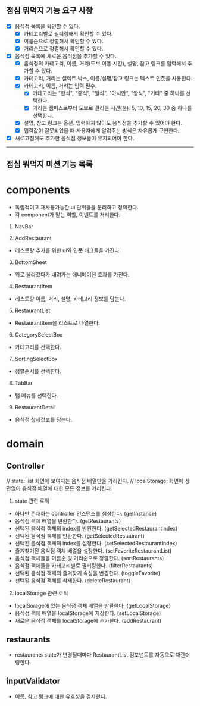 ## 점심 뭐먹지 기능 요구 사항

- [x] 음식점 목록을 확인할 수 있다.
  - [x] 카테고리별로 필터링해서 확인할 수 있다.
  - [x] 이름순으로 정렬해서 확인할 수 있다.
  - [x] 거리순으로 정렬해서 확인할 수 있다.
- [x] 음식점 목록에 새로운 음식점을 추가할 수 있다.
  - [x] 음식점의 카테고리, 이름, 거리(도보 이동 시간), 설명, 참고 링크를 입력해서 추가할 수 있다.
  - [x] 카테고리, 거리는 셀렉트 박스, 이름/설명/참고 링크는 텍스트 인풋을 사용한다.
  - [x] 카테고리, 이름, 거리는 입력 필수.
    - [x] 카테고리는 "한식", "중식", "일식", "아시안", "양식", "기타" 중 하나를 선택한다.
    - [x] 거리는 캠퍼스로부터 도보로 걸리는 시간(분). 5, 10, 15, 20, 30 중 하나를 선택한다.
  - [x] 설명, 참고 링크는 옵션. 입력하지 않아도 음식점을 추가할 수 있어야 한다.
  - [x] 입력값이 잘못되었을 때 사용자에게 알려주는 방식은 자유롭게 구현한다.
- [x] 새로고침해도 추가한 음식점 정보들이 유지되어야 한다.

---

## 점심 뭐먹지 미션 기능 목록

# components

- 독립적이고 재사용가능한 ui 단위들을 분리하고 정의한다.
- 각 component가 맡는 역할, 이벤트를 처리한다.

1. NavBar

2. AddRestaurant

- 레스토랑 추가를 위한 ui와 인풋 태그들을 가진다.

3. BottomSheet

- 위로 올라갔다가 내려가는 애니메이션 효과를 가진다.

4. RestaurantItem

- 레스토랑 이름, 거리, 설명, 카테고리 정보를 담는다.

5. RestaurantList

- RestaurantItem을 리스트로 나열한다.

6. CategorySelectBox

- 카테고리를 선택한다.

7. SortingSelectBox

- 정렬순서를 선택한다.

8. TabBar

- 탭 메뉴를 선택한다.

9. RestaurantDetail

- 음식점 상세정보를 담는다.

# domain

## Controller

// state: list 화면에 보여지는 음식점 배열만을 가리킨다.
// localStorage: 화면에 상관없이 음식점 배열에 대한 모든 정보를 가리킨다.

1. state 관련 로직

- 하나만 존재하는 controller 인스턴스를 생성한다. (getInstance)
- 음식점 객체 배열을 반환한다. (getRestaurants)
- 선택된 음식점 객체의 index를 반환한다. (getSelectedRestaurantIndex)
- 선택된 음식점 객체를 반환한다. (getSelectedRestaurant)
- 선택된 음식점 객체의 index를 설정한다. (setSelectedRestaurantIndex)
- 즐겨찾기된 음식점 객체 배열을 설정한다. (setFavoriteRestaurantList)
- 음식점 객체들을 이름순 및 거리순으로 정렬한다. (sortRestaurants)
- 음식점 객체들을 카테고리별로 필터링한다. (filterRestaurants)
- 선택된 음식점 객체의 즐겨찾기 속성을 변경한다. (toggleFavorite)
- 선택된 음식점 객체를 삭제한다. (deleteRestaurant)

2. localStorage 관련 로직

- localSorage에 있는 음식점 객체 배열을 반환한다. (getLocalStorage)
- 음식점 객체 배열을 localStorage에 저장한다. (setLocalStorage)
- 새로운 음식점 객체를 localStorage에 추가한다. (addRestaurant)

## restaurants

- restaurants state가 변경될때마다 RestaurantList 컴포넌트를 자동으로 재렌더링한다.

## inputValidator

- 이름, 참고 링크에 대한 유효성을 검사한다.
